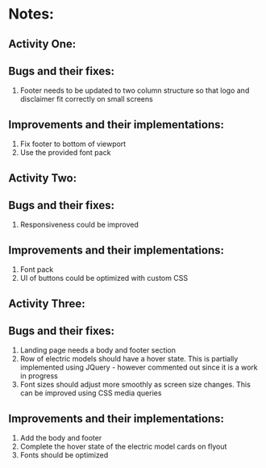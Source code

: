 # Notes:

## Activity One:

## Bugs and their fixes:
1. Footer needs to be updated to two column structure so that logo and disclaimer fit correctly on small screens

## Improvements and their implementations:
1. Fix footer to bottom of viewport
2. Use the provided font pack

## Activity Two:

## Bugs and their fixes:
1. Responsiveness could be improved

## Improvements and their implementations:
1. Font pack
2. UI of buttons could be optimized with custom CSS

## Activity Three:

## Bugs and their fixes:
1. Landing page needs a body and footer section
2. Row of electric models should have a hover state. This is partially implemented using JQuery - however commented out since it is a work in progress
3. Font sizes should adjust more smoothly as screen size changes. This can be improved using CSS media queries

## Improvements and their implementations:
1. Add the body and footer
2. Complete the hover state of the electric model cards on flyout 
3. Fonts should be optimized
